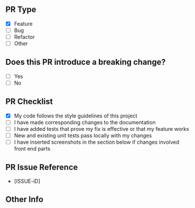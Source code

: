 ## PR Type
- [x] Feature
- [ ] Bug
- [ ] Refactor
- [ ] Other

## Does this PR introduce a breaking change?
- [ ] Yes
- [ ] No

## PR Checklist
- [x] My code follows the style guidelines of this project
- [ ] I have made corresponding changes to the documentation
- [ ] I have added tests that prove my fix is effective or that my feature works
- [ ] New and existing unit tests pass locally with my changes
- [ ] I have inserted screenshots in the section below if changes involved front end parts

## PR Issue Reference
 - [ISSUE-iD]

## Other Info